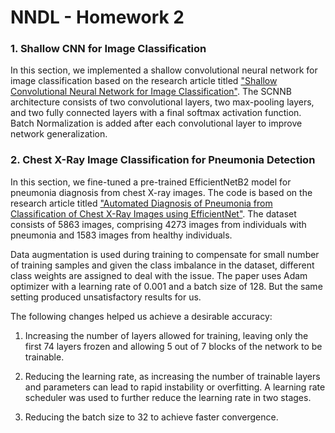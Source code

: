 # NNDL - Homework 2

### 1. Shallow CNN for Image Classification

In this section, we implemented a shallow convolutional neural network for image classification based on the research article titled ["Shallow Convolutional Neural Network for Image Classification"](https://link.springer.com/article/10.1007/s42452-019-1903-4). The SCNNB architecture consists of two convolutional layers, two max-pooling layers, and two fully connected layers with a final softmax activation function. Batch Normalization is added after each convolutional layer to improve network generalization.

### 2. Chest X-Ray Image Classification for Pneumonia Detection

In this section, we fine-tuned a pre-trained EfficientNetB2 model for pneumonia diagnosis from chest X-ray images. The code is based on the research article titled ["Automated Diagnosis of Pneumonia from Classification of Chest X-Ray Images using EfficientNet"](https://www.researchgate.net/profile/Nusrat-Jahan-122/publication/351643298_Automated_Diagnosis_of_Pneumonia_from_Classification_of_Chest_X-Ray_Images_using_EfficientNet/links/60bf9e35a6fdcc512815ddae/Automated-Diagnosis-of-Pneumonia-from-Classification-of-Chest-X-Ray-Images-using-EfficientNet.pdf). The dataset consists of 5863 images, comprising 4273 images from individuals with pneumonia and 1583 images from healthy individuals.

Data augmentation is used during training to compensate for small number of training samples and given the class imbalance in the dataset, different class weights are assigned to deal with the issue. The paper uses Adam optimizer with a learning rate of 0.001 and a batch size of 128. But the same setting produced unsatisfactory results for us.

The following changes helped us achieve a desirable accuracy:

1. Increasing the number of layers allowed for training, leaving only the first 74 layers frozen and allowing 5 out of 7 blocks of the network to be trainable.

2. Reducing the learning rate, as increasing the number of trainable layers and parameters can lead to rapid instability or overfitting. A learning rate scheduler was used to further reduce the learning rate in two stages.

3. Reducing the batch size to 32 to achieve faster convergence.

